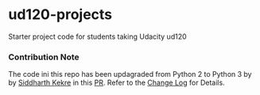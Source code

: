 ud120-projects
==============

Starter project code for students taking Udacity ud120

### Contribution Note
The code ini this repo has been updagraded from Python 2 to Python 3 by by [Siddharth Kekre](https://github.com/iSiddharth20) in this [PR](https://github.com/udacity/ud120-projects/pull/302). Refer to the [Change Log](https://github.com/iSiddharth20/ud120-projects/blob/master/CHANGELOG.md) for Details.
